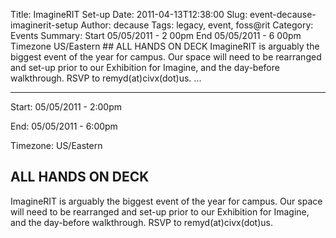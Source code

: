 Title: ImagineRIT Set-up
Date: 2011-04-13T12:38:00
Slug: event-decause-imaginerit-setup
Author: decause
Tags: legacy, event, foss@rit
Category: Events
Summary: Start  05/05/2011 - 2 00pm  End  05/05/2011 - 6 00pm  Timezone  US/Eastern  ## ALL HANDS ON DECK  ImagineRIT is arguably the biggest event of the year for campus. Our space will need to be rearranged and set-up prior to our Exhibition for Imagine, and the day-before walkthrough. RSVP to remyd(at)civx(dot)us.   ... 

---
Start: 05/05/2011 - 2:00pm

End: 05/05/2011 - 6:00pm

Timezone: US/Eastern

## ALL HANDS ON DECK

ImagineRIT is arguably the biggest event of the year for campus. Our space
will need to be rearranged and set-up prior to our Exhibition for Imagine, and
the day-before walkthrough. RSVP to remyd(at)civx(dot)us.


